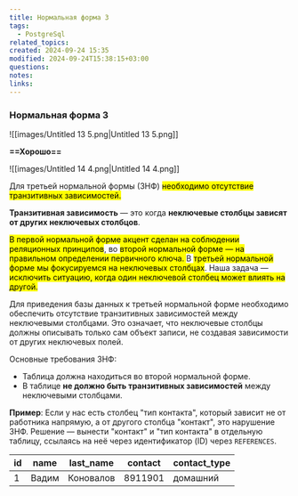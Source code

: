 ```yaml
---
title: Нормальная форма 3
tags:
  - PostgreSql
related_topics: 
created: 2024-09-24 15:35
modified: 2024-09-24T15:38:15+03:00
questions: 
notes: 
links: 
---
```


### Нормальная форма 3

![[images/Untitled 13 5.png|Untitled 13 5.png]]

**==Хорошо==**

![[images/Untitled 14 4.png|Untitled 14 4.png]]


Для третьей нормальной формы (3НФ) <mark class="hltr-yellow">необходимо отсутствие транзитивных зависимостей.</mark>

**Транзитивная зависимость** — это когда **неключевые столбцы зависят от других неключевых столбцов**.

<mark class="hltr-green2">В первой нормальной форме акцент сделан на соблюдении реляционных принципов</mark>, во <mark class="hltr-yellow">второй нормальной форме — на правильном определении первичного ключа. </mark>В <mark class="hltr-red">третьей нормальной форме мы фокусируемся на неключевых столбцах</mark>. Наша задача — <mark class="hltr-purple">исключить ситуацию, когда один неключевой столбец может влиять на другой.</mark>

Для приведения базы данных к третьей нормальной форме необходимо обеспечить отсутствие транзитивных зависимостей между неключевыми столбцами. Это означает, что неключевые столбцы должны описывать только сам объект записи, не создавая зависимости от других неключевых полей.

Основные требования 3НФ:

- Таблица должна находиться во второй нормальной форме.
- В таблице **не должно быть транзитивных зависимостей** между неключевыми столбцами.

**Пример**: Если у нас есть столбец "тип контакта", который зависит не от работника напрямую, а от другого столбца "контакт", это нарушение 3НФ. Решение — вынести "контакт" и "тип контакта" в отдельную таблицу, ссылаясь на неё через идентификатор (ID) через `REFERENCES`.


| id  | name  | last_name | contact | contact_type |
| --- | ----- | --------- | ------- | ------------ |
| 1   | Вадим | Коновалов | 8911901 | домашний     |

